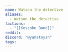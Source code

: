 ```yaml
---
name: Watson the detective
aliases:
  - Watson the detective
factions:
  - "[[Kessoku Band]]"
reddit: 
discord: "@yamatoyzn"
tags:
---
```

